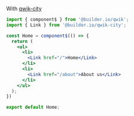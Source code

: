 With [qwik-city](https://qwik.builder.io/qwikcity/overview/)

```jsx
import { component$ } from '@builder.io/qwik';
import { Link } from '@builder.io/qwik-city';

const Home = component$(() => {
  return (
    <ul>
      <li>
        <Link href="/">Home</Link>
      </li>
      <li>
        <Link href="/about">About us</Link>
      </li>
    </ul>
  );
})

export default Home;
```
